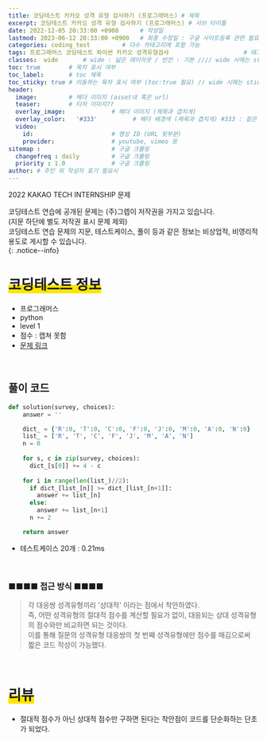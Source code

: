 ```yaml
---
title: 코딩테스트 카카오 성격 유형 검사하기 (프로그래머스) # 제목
excerpt: 코딩테스트 카카오 성격 유형 검사하기 (프로그래머스) # 서브 타이틀
date: 2022-12-05 20:33:00 +0900      # 작성일
lastmod: 2023-06-12 20:33:00 +0900   # 최종 수정일 : 구글 사이트등록 관련 필요
categories: coding_test         # 다수 카테고리에 포함 가능
tags: 프로그래머스 코딩테스트 파이썬 카카오 성격유형검사                     # 태그 복수개 가능
classes:  wide       # wide : 넓은 레이아웃 / 빈칸 : 기본 //// wide 시에는 sticky toc 불가
toc: true        # 목차 표시 여부
toc_label:       # toc 제목
toc_sticky: true # 이동하는 목차 표시 여부 (toc:true 필요) // wide 시에는 sticky toc 불가
header: 
  image:         # 헤더 이미지 (asset내 혹은 url)
  teaser:        # 티저 이미지??
  overlay_image:             # 헤더 이미지 (제목과 겹치게)
  overlay_color:   '#333'          # 헤더 배경색 (제목과 겹치게) #333 : 짙은 회색
  video:
    id:                      # 영상 ID (URL 뒷부분)
    provider:                # youtube, vimeo 등
sitemap :                    # 구글 크롤링
  changefreq : daily         # 구글 크롤링
  priority : 1.0             # 구글 크롤링
author: # 주인 외 작성자 표기 필요시
---
```

<!--postNo: 20221205_001-->

2022 KAKAO TECH INTERNSHIP 문제  

코딩테스트 연습에 공개된 문제는 (주)그렙이 저작권을 가지고 있습니다.  
(지문 하단에 별도 저작권 표시 문제 제외)  
코딩테스트 연습 문제의 지문, 테스트케이스, 풀이 등과 같은 정보는 비상업적, 비영리적 용도로 게시할 수 있습니다.  
{: .notice--info}

# <span style='background:linear-gradient(to top, #FFE400 50%, transparent 50%)'>코딩테스트 정보</span>

- 프로그래머스
- python
- level 1
- 점수 : 캡쳐 못함
- [문제 링크](https://school.programmers.co.kr/learn/courses/30/lessons/118666)

<br>

## 풀이 코드  

```python
def solution(survey, choices):
    answer = ''

    dict_ = {'R':0, 'T':0, 'C':0, 'F':0, 'J':0, 'M':0, 'A':0, 'N':0}
    list_ = ['R', 'T', 'C', 'F', 'J', 'M', 'A', 'N']
    n = 0
    
    for s, c in zip(survey, choices):
      dict_[s[0]] += 4 - c
        
    for i in range(len(list_)//2):
      if dict_[list_[n]] >= dict_[list_[n+1]]:
        answer += list_[n]
      else:
        answer += list_[n+1]
      n += 2

    return answer

```

* 테스트케이스 20개 : 0.21ms

<br>

### ■■■■ 접근 방식 ■■■■
> 각 대응쌍 성격유형끼리 '상대적' 이라는 점에서 착안하였다.  
> 즉, 어떤 성격유형의 절대적 점수를 계산할 필요가 없이, 대응되는 상대 성격유형의 점수와만 비교하면 되는 것이다.  
> 이를 통해 질문의 성격유형 대응쌍의 첫 번째 성격유형에만 점수를 매김으로써 짧은 코드 작성이 가능했다.  

<br>


# <span style='background:linear-gradient(to top, #FFE400 50%, transparent 50%)'>리뷰</span>

- 절대적 점수가 아닌 상대적 점수만 구하면 된다는 착안점이 코드를 단순화하는 단초가 되었다.  